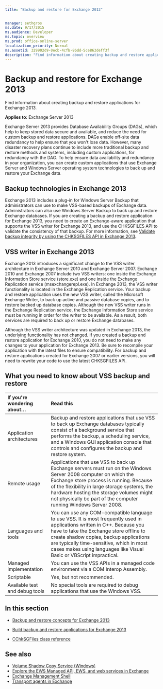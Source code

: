 ```yaml
---
title: "Backup and restore for Exchange 2013"
 
 
manager: sethgros
ms.date: 9/17/2015
ms.audience: Developer
ms.topic: overview
ms.prod: office-online-server
localization_priority: Normal
ms.assetid: 329902d9-0ecb-4cfb-86dd-5ce863deff3f
description: "Find information about creating backup and restore applications for Exchange 2013."
---
```


# Backup and restore for Exchange 2013

Find information about creating backup and restore applications for Exchange 2013.
  
**Applies to:** Exchange Server 2013 
  
Exchange Server 2013 provides Database Availability Groups (DAGs), which help to keep stored data secure and available, and reduce the need for custom backup and restore applications. DAGs enable off-site data redundancy to help ensure that you won't lose data. However, many disaster recovery plans continue to include more traditional backup and restore methods and systems, including custom applications, for redundancy with the DAG. To help ensure data availability and redundancy in your organization, you can create custom applications that use Exchange Server and Windows Server operating system technologies to back up and restore your Exchange data.
  
## Backup technologies in Exchange 2013
<a name="bk_plugin"> </a>

Exchange 2013 includes a plug-in for Windows Server Backup that administrators can use to make VSS-based backups of Exchange data. Administrators can also use Windows Server Backup to back up and restore Exchange databases. If you are creating a backup and restore application for Exchange 2013, you need to create an Exchange-aware application that supports the VSS writer for Exchange 2013, and use the CHKSGFILES API to validate the consistency of that backup. For more information, see [Validate backup integrity by using the CHKSGFILES API in Exchange 2013](how-to-validate-backup-integrity-by-using-the-chksgfiles-api-in-exchange-2013.md).
  
## VSS writer in Exchange 2013
<a name="bk_vsswriter"> </a>

Exchange 2013 introduces a significant change to the VSS writer architecture in Exchange Server 2010 and Exchange Server 2007. Exchange 2010 and Exchange 2007 include two VSS writers: one inside the Exchange Information Store service (store.exe) and one inside the Exchange Replication service (msexchangerepl.exe). In Exchange 2013, the VSS writer functionality is located in the Exchange Replication service. Your backup and restore application uses the new VSS writer, called the Microsoft Exchange Writer, to back up active and passive database copies, and to restore backed up database copies. Although the new VSS writer runs in the Exchange Replication service, the Exchange Information Store service must be running in order for the writer to be available. As a result, both services are required to back up or restore Exchange databases.
  
Although the VSS writer architecture was updated in Exchange 2013, the underlying functionality has not changed. If you created a backup and restore application for Exchange 2010, you do not need to make any changes to your application for Exchange 2013. Be sure to recompile your application with the latest files to ensure compatibility. For backup and restore applications created for Exchange 2007 or earlier versions, you will need to rewrite your code to use the latest CHKSGFILES API.
  
## What you need to know about VSS backup and restore
<a name="bk_vsswriter"> </a>

|**If you're wondering about…**|**Read this**|
|:-----|:-----|
|Application architectures  <br/> |Backup and restore applications that use VSS to back up Exchange databases typically consist of a background service that performs the backup, a scheduling service, and a Windows GUI application console that controls and configures the backup and restore system.  <br/> |
|Remote usage  <br/> |Applications that use VSS to back up Exchange servers must run on the Windows Server 2008 computer on which the Exchange store process is running. Because of the flexibility in large storage systems, the hardware hosting the storage volumes might not physically be part of the computer running Windows Server 2008.  <br/> |
|Languages and tools  <br/> |You can use any COM-compatible language to use VSS. It is most frequently used in applications written in C++. Because you have to take the Exchange store offline to create shadow copies, backup applications are typically time-sensitive, which in most cases makes using languages like Visual Basic or VBScript impractical.  <br/> |
|Managed implementation  <br/> |You can use the VSS APIs in a managed code environment via a COM Interop Assembly.  <br/> |
|Scriptable  <br/> |Yes, but not recommended.  <br/> |
|Available test and debug tools  <br/> |No special tools are required to debug applications that use the Windows VSS.  <br/> |
   
## In this section
<a name="bk_inthissection"> </a>

- [Backup and restore concepts for Exchange 2013](backup-and-restore-concepts-for-exchange-2013.md)
    
- [Build backup and restore applications for Exchange 2013](build-backup-and-restore-applications-for-exchange-2013.md)
    
- [CChkSGFiles class reference](cchksgfiles-class-reference.md)
    
## See also

- [Volume Shadow Copy Service (Windows)](http://msdn.microsoft.com/en-us/library/windows/desktop/bb968832%28v=vs.85%29.aspx)    
- [Explore the EWS Managed API, EWS, and web services in Exchange](exchange-web-services/explore-the-ews-managed-api-ews-and-web-services-in-exchange.md)  
- [Exchange Management Shell](management/exchange-management-shell.md)   
- [Transport agents in Exchange](transport-agents/transport-agents-in-exchange-2013.md) 
    

